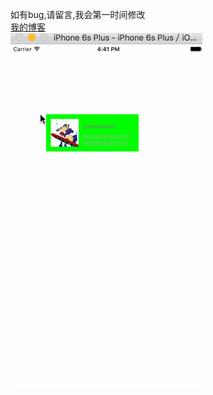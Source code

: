 如有bug,请留言,我会第一时间修改
<br>[我的博客](http://blog.csdn.net/lqq200912408)
<br>![](https://github.com/LQQZYY/LZPopView/blob/master/qqq.gif)
